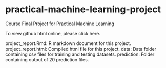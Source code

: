 # practical-machine-learning-project
Course Final Project for Practical Machine Learning 

To view github html online, please click here.

project_report.Rmd: R markdown document for this project.
project_report.html: Compiled html file for this project.
data: Data folder containing csv files for training and testing datasets.
prediction: Folder containing output of 20 prediction files.
